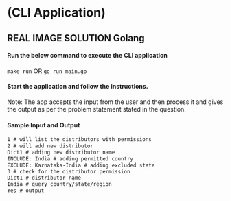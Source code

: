 # (CLI Application)
## REAL IMAGE SOLUTION Golang

#### Run the below command to execute the CLI application
`make run` OR `go run main.go`

#### Start the application and follow the instructions.

Note: The app accepts the input from the user and then process it and gives the output as per the problem statement stated in the question. 

#### Sample Input and Output
```md
1 # will list the distributors with permissions
2 # will add new distributor
Dict1 # adding new distributor name
INCLUDE: India # adding permitted country
EXCLUDE: Karnataka-India # adding excluded state
3 # check for the distributor permission
Dict1 # distributor name
India # query country/state/region
Yes # output
```